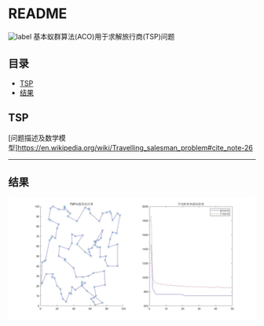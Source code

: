 README
===========================
![label](https://img.shields.io/badge/TSP-ACO-brightgreen.svg)
基本蚁群算法(ACO)用于求解旅行商(TSP)问题

## 目录
* [TSP](#TSP)
* [结果](#结果)

TSP
---
[问题描述及数学模型]https://en.wikipedia.org/wiki/Travelling_salesman_problem#cite_note-26

---

结果
-------
![result](/result/TSP问题求解结果(蚁群算法).jpg)
